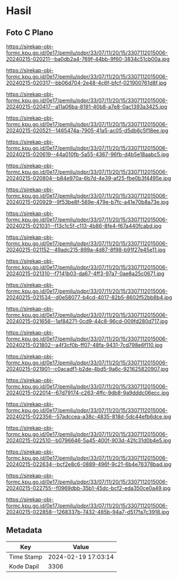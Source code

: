 # Hasil

## Foto C Plano

https://sirekap-obj-formc.kpu.go.id/0e17/pemilu/pdpr/33/07/11/20/15/3307112015006-20240215-020211--ba0db2a4-769f-44bb-9f60-3834c51cb00a.jpg

https://sirekap-obj-formc.kpu.go.id/0e17/pemilu/pdpr/33/07/11/20/15/3307112015006-20240215-020317--bb06d704-2e48-4c6f-bfcf-021900761d8f.jpg

https://sirekap-obj-formc.kpu.go.id/0e17/pemilu/pdpr/33/07/11/20/15/3307112015006-20240215-020417--a11a06ba-8191-40b8-a7e8-0ac1393a3425.jpg

https://sirekap-obj-formc.kpu.go.id/0e17/pemilu/pdpr/33/07/11/20/15/3307112015006-20240215-020521--1465474a-7905-41a5-ac05-d5db6c5f18ee.jpg

https://sirekap-obj-formc.kpu.go.id/0e17/pemilu/pdpr/33/07/11/20/15/3307112015006-20240215-020619--44a010fb-5a55-4367-96fb-d4b5e18aabc5.jpg

https://sirekap-obj-formc.kpu.go.id/0e17/pemilu/pdpr/33/07/11/20/15/3307112015006-20240215-020804--b84e970a-6b7d-4e39-af25-fbe0b3f4495e.jpg

https://sirekap-obj-formc.kpu.go.id/0e17/pemilu/pdpr/33/07/11/20/15/3307112015006-20240215-020929--9f53be8f-569e-479e-b7fc-a41e70b8a73e.jpg

https://sirekap-obj-formc.kpu.go.id/0e17/pemilu/pdpr/33/07/11/20/15/3307112015006-20240215-021031--f13c1c5f-c113-4b86-8fe4-f67a440fcabd.jpg

https://sirekap-obj-formc.kpu.go.id/0e17/pemilu/pdpr/33/07/11/20/15/3307112015006-20240215-021152--49adc215-899a-4d87-8f98-b91f27e45e11.jpg

https://sirekap-obj-formc.kpu.go.id/0e17/pemilu/pdpr/33/07/11/20/15/3307112015006-20240215-021310--f7141b03-da67-4ff3-97a7-0ae8a25c0671.jpg

https://sirekap-obj-formc.kpu.go.id/0e17/pemilu/pdpr/33/07/11/20/15/3307112015006-20240215-021534--d0e58077-b4cd-4017-82b5-8602f52bb8b4.jpg

https://sirekap-obj-formc.kpu.go.id/0e17/pemilu/pdpr/33/07/11/20/15/3307112015006-20240215-021656--1af84271-0cd9-44c8-96cd-009fd280d717.jpg

https://sirekap-obj-formc.kpu.go.id/0e17/pemilu/pdpr/33/07/11/20/15/3307112015006-20240215-021802--a4f3cf0b-ff07-48fa-9431-7cd798e6f110.jpg

https://sirekap-obj-formc.kpu.go.id/0e17/pemilu/pdpr/33/07/11/20/15/3307112015006-20240215-021901--c0acadf1-b2de-4bd5-9a6c-921625820907.jpg

https://sirekap-obj-formc.kpu.go.id/0e17/pemilu/pdpr/33/07/11/20/15/3307112015006-20240215-022014--67d79174-c263-4ffc-9db8-9a9dddc06ecc.jpg

https://sirekap-obj-formc.kpu.go.id/0e17/pemilu/pdpr/33/07/11/20/15/3307112015006-20240215-022356--57adccea-a38c-4835-818d-5dc44efb6dce.jpg

https://sirekap-obj-formc.kpu.go.id/0e17/pemilu/pdpr/33/07/11/20/15/3307112015006-20240215-022510--b0796646-5a45-400f-903d-42fc31d0b4e5.jpg

https://sirekap-obj-formc.kpu.go.id/0e17/pemilu/pdpr/33/07/11/20/15/3307112015006-20240215-022634--bcf2e8c6-0889-496f-9c21-6b4e76378bad.jpg

https://sirekap-obj-formc.kpu.go.id/0e17/pemilu/pdpr/33/07/11/20/15/3307112015006-20240215-022755--f0969dbb-35b1-45dc-bcf2-eda350ce0a49.jpg

https://sirekap-obj-formc.kpu.go.id/0e17/pemilu/pdpr/33/07/11/20/15/3307112015006-20240215-022858--1268337b-7432-485b-94a7-d517fa7c3918.jpg


## Metadata

| Key        | Value               |
| ---------- | ------------------- |
| Time Stamp | 2024-02-19 17:03:14 |
| Kode Dapil | 3306                |



